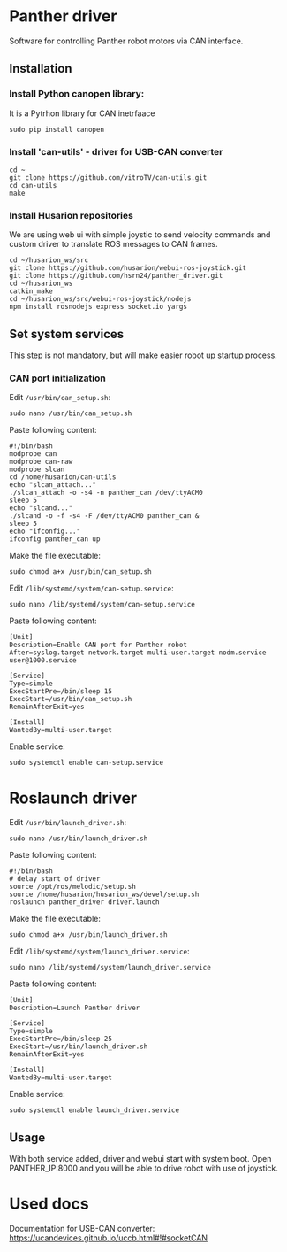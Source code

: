 # Panther driver

Software for controlling Panther robot motors via CAN interface.

## Installation

### Install Python canopen library:
It is a Pytrhon library for CAN inetrfaace

```
sudo pip install canopen
```

### Install 'can-utils' - driver for USB-CAN converter
```
cd ~
git clone https://github.com/vitroTV/can-utils.git
cd can-utils
make
```

### Install Husarion repositories
We are using web ui with simple joystic to send velocity commands and custom driver to translate ROS messages to CAN frames.
```
cd ~/husarion_ws/src
git clone https://github.com/husarion/webui-ros-joystick.git
git clone https://github.com/hsrn24/panther_driver.git
cd ~/husarion_ws
catkin_make
cd ~/husarion_ws/src/webui-ros-joystick/nodejs
npm install rosnodejs express socket.io yargs
```

## Set system services
This step is not mandatory, but will make easier robot up startup process.

### CAN port initialization

Edit `/usr/bin/can_setup.sh`:
```
sudo nano /usr/bin/can_setup.sh
```

Paste following content:
```
#!/bin/bash
modprobe can
modprobe can-raw
modprobe slcan
cd /home/husarion/can-utils
echo "slcan_attach..."
./slcan_attach -o -s4 -n panther_can /dev/ttyACM0
sleep 5
echo "slcand..."
./slcand -o -f -s4 -F /dev/ttyACM0 panther_can &
sleep 5
echo "ifconfig..."
ifconfig panther_can up
```

Make the file executable:
```
sudo chmod a+x /usr/bin/can_setup.sh
```

Edit `/lib/systemd/system/can-setup.service`:
```
sudo nano /lib/systemd/system/can-setup.service
```

Paste following content:
```
[Unit]
Description=Enable CAN port for Panther robot
After=syslog.target network.target multi-user.target nodm.service user@1000.service

[Service]
Type=simple
ExecStartPre=/bin/sleep 15
ExecStart=/usr/bin/can_setup.sh
RemainAfterExit=yes

[Install]
WantedBy=multi-user.target
```

Enable service:
```
sudo systemctl enable can-setup.service
```


# Roslaunch driver

Edit `/usr/bin/launch_driver.sh`:
```
sudo nano /usr/bin/launch_driver.sh
```

Paste following content:
```
#!/bin/bash
# delay start of driver
source /opt/ros/melodic/setup.sh
source /home/husarion/husarion_ws/devel/setup.sh
roslaunch panther_driver driver.launch
```

Make the file executable:
```
sudo chmod a+x /usr/bin/launch_driver.sh
```

Edit `/lib/systemd/system/launch_driver.service`:
```
sudo nano /lib/systemd/system/launch_driver.service
```

Paste following content:
```
[Unit]
Description=Launch Panther driver

[Service]
Type=simple
ExecStartPre=/bin/sleep 25
ExecStart=/usr/bin/launch_driver.sh
RemainAfterExit=yes

[Install]
WantedBy=multi-user.target
```

Enable service:
```
sudo systemctl enable launch_driver.service
```

## Usage
With both service added, driver and webui start with system boot.
Open PANTHER_IP:8000 and you will be able to drive robot with use of joystick.

# Used docs
Documentation for USB-CAN converter:
https://ucandevices.github.io/uccb.html#!#socketCAN
